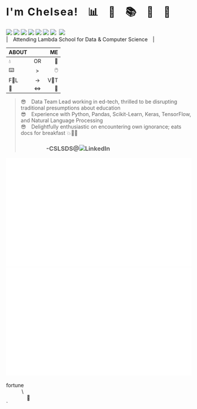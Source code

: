 # **I ' m   C h e l s e a !** 📊 🔧 📚 🔬 🔮  
![](https://img.shields.io/badge/Python-blue?style=plastic&logo=Python&logoColor=yellow)
![](https://img.shields.io/badge/Jupyter-ff6300?style=plastic&labelColor=373737&logo=Jupyter&logoColor=ff6633)
![](https://img.shields.io/badge/Pandas-000066?style=plastic&labelColor=222222&Color=CC0099&logo=Pandas&logoColor=ff00cc)
![](https://img.shields.io/badge/PostgreSQL-blue?style=plastic&labelColor=464646&logo=PostgreSQL&logoColor=6699ff)
![](https://img.shields.io/badge/amazon-aws-ff6600?style=plastic&labelColor=333333&logo=amazon-aws&logoColor=white)
![](https://img.shields.io/badge/scikit-learn-ff9933?style=plastic&labelColor=3399dd&logo=scikit-learn&logoColor=cccccc)
![](https://img.shields.io/badge/Keras-cc0000?style=plastic&logo=Keras&logoColor=cc0000&labelColor=aaaaaa)
![]()
![](https://img.shields.io/badge/tensorflow-ff6600?style=plastic&labelColor=333333&logo=tensorflow&logoColor=white)
![]()
![]()
![]()  
| Attending Lambda School for Data & Computer Science |   

**ABOUT** |     | **ME**
:-- | :---: | --:
:droplet:| OR |:tea:
:keyboard: |  >  | :computer_mouse:
F🍊L| → | V🍁T
🐍 | ⇔ | 🐐
  
>  😎 Data Team Lead working in ed-tech, thrilled to be disrupting traditional presumptions about education  
>  😎 Experience with Python, Pandas, Scikit-Learn, Keras, TensorFlow, and Natural Language Processing  
>  😎 Delightfully enthusiastic on encountering own ignorance; eats docs for breakfast 💥💪🎉  
> ###      -CSLSDS@![LinkedIn](https://img.shields.io/badge/LinkedIn-blue?style=plastic&logo=Linkedin&link=https://www.linkedin.com/in/cslsds/)  

<div align="center">  
  
<a href="https://github.com/jstrieb/github-stats">  
  
![](https://raw.githubusercontent.com/CSLSDS/github-stats/master/generated/overview.svg)
![](https://github.com/CSLSDS/github-stats/blob/master/generated/languages.svg)  
</a>  
</div>

fortune  
   \\  
    🐄  
`
